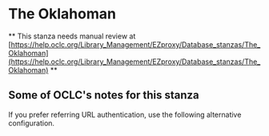 # The Oklahoman
** This stanza needs manual review at [https://help.oclc.org/Library_Management/EZproxy/Database_stanzas/The_Oklahoman](https://help.oclc.org/Library_Management/EZproxy/Database_stanzas/The_Oklahoman) **

## Some of OCLC's notes for this stanza

If you prefer referring URL authentication, use the following alternative configuration.

&nbsp;
